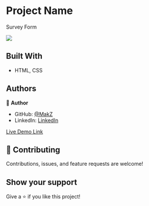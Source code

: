 # Project Name

Survey Form

<img src="https://lh3.googleusercontent.com/pw/AM-JKLWa1bqQA-Nqkd7EvByC6snnDe8hNy7YiMH5tnD1QZy-dmdxn_eltpqSuSdOwktkO5G7XBd4lleDuWmvWnUcJmOg_VDdchv-WkXkvu4uwDewzvQYy5NnsX1YNBrX-9AncgFnZxYaAxMinBv4Aq0C1GRN=w1903-h937-no?authuser=0">

## Built With

- HTML, CSS

## Authors

👤 **Author**

- GitHub: [@MakZ](https://github.com/MakZ)
- LinkedIn: [LinkedIn](https://www.linkedin.com/in/maksymilian-zuzel-70101a174/)

[Live Demo Link](https://makz.github.io/MV_SurveyForm/)


## 🤝 Contributing

Contributions, issues, and feature requests are welcome!

## Show your support

Give a ⭐️ if you like this project!
